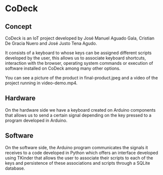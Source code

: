# CoDeck

## Concept

CoDeck is an IoT project developed by José Manuel Aguado Gala, Cristian De Gracia Nuero and José Justo Tena Agudo. 

It consists of a keyboard to whose keys can be assigned different scripts developed by the user, this allows us to associate keyboard shortcuts, interaction with the browser, operating system commands or execution of software installed on CoDeck among many other options.

You can see a picture of the product in final-product.jpeg and a video of the project running in video-demo.mp4.

## Hardware

On the hardware side we have a keyboard created on Arduino components that allows us to send a certain signal depending on the key pressed to a program developed in Arduino.

## Software

On the software side, the Arduino program communicates the signals it receives to a code developed in Python which offers an interface developed using TKinder that allows the user to associate their scripts to each of the keys and persistence of these associations and scripts through a SQLite database.
